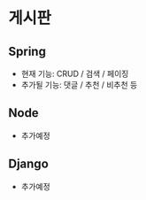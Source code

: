# 게시판

## Spring
- 현재 기능: CRUD / 검색 / 페이징
- 추가될 기능: 댓글 / 추천 / 비추천 등

## Node
- 추가예정

## Django
- 추가예정

